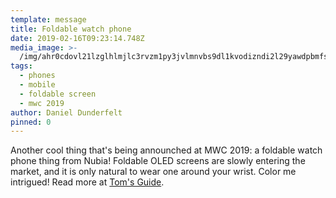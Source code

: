 ```yaml
---
template: message
title: Foldable watch phone
date: 2019-02-16T09:23:14.748Z
media_image: >-
  /img/ahr0cdovl21lzglhlmjlc3rvzm1py3jvlmnvbs9dl1kvodizndi2l29yawdpbmfsl051ymlhlufscghhlmpwzw-.jpg
tags:
  - phones
  - mobile
  - foldable screen
  - mwc 2019
author: Daniel Dunderfelt
pinned: 0
---
```

Another cool thing that's being announched at MWC 2019: a foldable watch phone thing from Nubia! Foldable OLED screens are slowly entering the market, and it is only natural to wear one around your wrist. Color me intrigued! Read more at [Tom's Guide](https://www.tomsguide.com/us/nubia-alpha-smart-watch-phone,news-29411.html).
